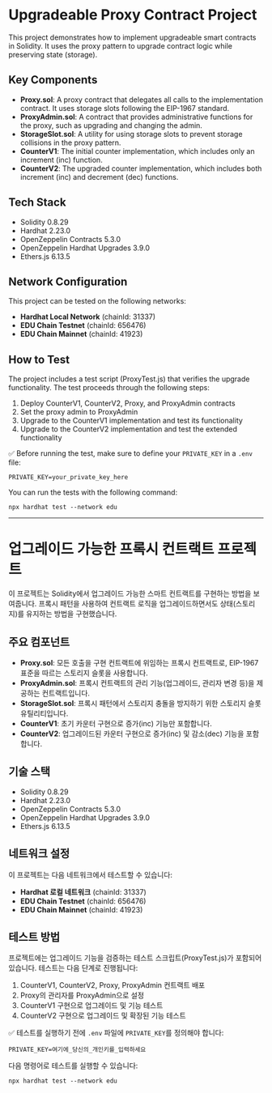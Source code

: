 # Upgradeable Proxy Contract Project

This project demonstrates how to implement upgradeable smart contracts in Solidity. It uses the proxy pattern to upgrade contract logic while preserving state (storage).

## Key Components

- **Proxy.sol**: A proxy contract that delegates all calls to the implementation contract. It uses storage slots following the EIP-1967 standard.
- **ProxyAdmin.sol**: A contract that provides administrative functions for the proxy, such as upgrading and changing the admin.
- **StorageSlot.sol**: A utility for using storage slots to prevent storage collisions in the proxy pattern.
- **CounterV1**: The initial counter implementation, which includes only an increment (inc) function.
- **CounterV2**: The upgraded counter implementation, which includes both increment (inc) and decrement (dec) functions.

## Tech Stack

- Solidity 0.8.29
- Hardhat 2.23.0
- OpenZeppelin Contracts 5.3.0
- OpenZeppelin Hardhat Upgrades 3.9.0
- Ethers.js 6.13.5

## Network Configuration

This project can be tested on the following networks:

- **Hardhat Local Network** (chainId: 31337)
- **EDU Chain Testnet** (chainId: 656476)
- **EDU Chain Mainnet** (chainId: 41923)

## How to Test

The project includes a test script (ProxyTest.js) that verifies the upgrade functionality. The test proceeds through the following steps:

1. Deploy CounterV1, CounterV2, Proxy, and ProxyAdmin contracts
2. Set the proxy admin to ProxyAdmin
3. Upgrade to the CounterV1 implementation and test its functionality
4. Upgrade to the CounterV2 implementation and test the extended functionality

✅ Before running the test, make sure to define your `PRIVATE_KEY` in a `.env` file:

```
PRIVATE_KEY=your_private_key_here
```

You can run the tests with the following command:

```shell
npx hardhat test --network edu
```

---

# 업그레이드 가능한 프록시 컨트랙트 프로젝트

이 프로젝트는 Solidity에서 업그레이드 가능한 스마트 컨트랙트를 구현하는 방법을 보여줍니다. 프록시 패턴을 사용하여 컨트랙트 로직을 업그레이드하면서도 상태(스토리지)를 유지하는 방법을 구현했습니다.

## 주요 컴포넌트

- **Proxy.sol**: 모든 호출을 구현 컨트랙트에 위임하는 프록시 컨트랙트로, EIP-1967 표준을 따르는 스토리지 슬롯을 사용합니다.
- **ProxyAdmin.sol**: 프록시 컨트랙트의 관리 기능(업그레이드, 관리자 변경 등)을 제공하는 컨트랙트입니다.
- **StorageSlot.sol**: 프록시 패턴에서 스토리지 충돌을 방지하기 위한 스토리지 슬롯 유틸리티입니다.
- **CounterV1**: 초기 카운터 구현으로 증가(inc) 기능만 포함합니다.
- **CounterV2**: 업그레이드된 카운터 구현으로 증가(inc) 및 감소(dec) 기능을 포함합니다.

## 기술 스택

- Solidity 0.8.29
- Hardhat 2.23.0
- OpenZeppelin Contracts 5.3.0
- OpenZeppelin Hardhat Upgrades 3.9.0
- Ethers.js 6.13.5

## 네트워크 설정

이 프로젝트는 다음 네트워크에서 테스트할 수 있습니다:

- **Hardhat 로컬 네트워크** (chainId: 31337)
- **EDU Chain Testnet** (chainId: 656476)
- **EDU Chain Mainnet** (chainId: 41923)

## 테스트 방법

프로젝트에는 업그레이드 기능을 검증하는 테스트 스크립트(ProxyTest.js)가 포함되어 있습니다. 테스트는 다음 단계로 진행됩니다:

1. CounterV1, CounterV2, Proxy, ProxyAdmin 컨트랙트 배포
2. Proxy의 관리자를 ProxyAdmin으로 설정
3. CounterV1 구현으로 업그레이드 및 기능 테스트
4. CounterV2 구현으로 업그레이드 및 확장된 기능 테스트

✅ 테스트를 실행하기 전에 `.env` 파일에 `PRIVATE_KEY`를 정의해야 합니다:

```
PRIVATE_KEY=여기에_당신의_개인키를_입력하세요
```

다음 명령어로 테스트를 실행할 수 있습니다:

```shell
npx hardhat test --network edu
```
